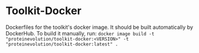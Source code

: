 # Toolkit-Docker
Dockerfiles for the toolkit's docker image. It should be built automatically by DockerHub.
To build it manually, run:
``docker image build -t "proteinevolution/toolkit-docker:<VERSION>" -t "proteinevolution/toolkit-docker:latest" .``
